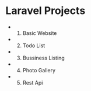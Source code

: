 # Laravel Projects
* 1. Basic Website
* 2. Todo List
* 3. Bussiness Listing
* 4. Photo Gallery
* 5. Rest Api 
